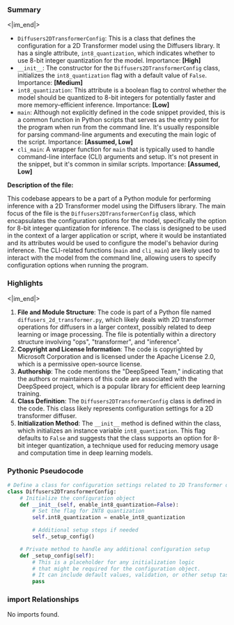 

### Summary

<|im_end|>

* `Diffusers2DTransformerConfig`: This is a class that defines the configuration for a 2D Transformer model using the Diffusers library. It has a single attribute, `int8_quantization`, which indicates whether to use 8-bit integer quantization for the model. Importance: **[High]**
* `__init__`: The constructor for the `Diffusers2DTransformerConfig` class, initializes the `int8_quantization` flag with a default value of `False`. Importance: **[Medium]**
* `int8_quantization`: This attribute is a boolean flag to control whether the model should be quantized to 8-bit integers for potentially faster and more memory-efficient inference. Importance: **[Low]**
* `main`: Although not explicitly defined in the code snippet provided, this is a common function in Python scripts that serves as the entry point for the program when run from the command line. It's usually responsible for parsing command-line arguments and executing the main logic of the script. Importance: **[Assumed, Low]**
* `cli_main`: A wrapper function for `main` that is typically used to handle command-line interface (CLI) arguments and setup. It's not present in the snippet, but it's common in similar scripts. Importance: **[Assumed, Low]** 

**Description of the file:**

This codebase appears to be a part of a Python module for performing inference with a 2D Transformer model using the Diffusers library. The main focus of the file is the `Diffusers2DTransformerConfig` class, which encapsulates the configuration options for the model, specifically the option for 8-bit integer quantization for inference. The class is designed to be used in the context of a larger application or script, where it would be instantiated and its attributes would be used to configure the model's behavior during inference. The CLI-related functions (`main` and `cli_main`) are likely used to interact with the model from the command line, allowing users to specify configuration options when running the program.

### Highlights

<|im_end|>

1. **File and Module Structure**: The code is part of a Python file named `diffusers_2d_transformer.py`, which likely deals with 2D transformer operations for diffusers in a larger context, possibly related to deep learning or image processing. The file is potentially within a directory structure involving "ops", "transformer", and "inference".
2. **Copyright and License Information**: The code is copyrighted by Microsoft Corporation and is licensed under the Apache License 2.0, which is a permissive open-source license.
3. **Authorship**: The code mentions the "DeepSpeed Team," indicating that the authors or maintainers of this code are associated with the DeepSpeed project, which is a popular library for efficient deep learning training.
4. **Class Definition**: The `Diffusers2DTransformerConfig` class is defined in the code. This class likely represents configuration settings for a 2D transformer diffuser.
5. **Initialization Method**: The `__init__` method is defined within the class, which initializes an instance variable `int8_quantization`. This flag defaults to `False` and suggests that the class supports an option for 8-bit integer quantization, a technique used for reducing memory usage and computation time in deep learning models.

### Pythonic Pseudocode

```python
# Define a class for configuration settings related to 2D Transformer diffusers
class Diffusers2DTransformerConfig:
    # Initialize the configuration object
    def __init__(self, enable_int8_quantization=False):
        # Set the flag for INT8 quantization
        self.int8_quantization = enable_int8_quantization

        # Additional setup steps if needed
        self._setup_config()

    # Private method to handle any additional configuration setup
    def _setup_config(self):
        # This is a placeholder for any initialization logic
        # that might be required for the configuration object.
        # It can include default values, validation, or other setup tasks.
        pass
```


### import Relationships

No imports found.